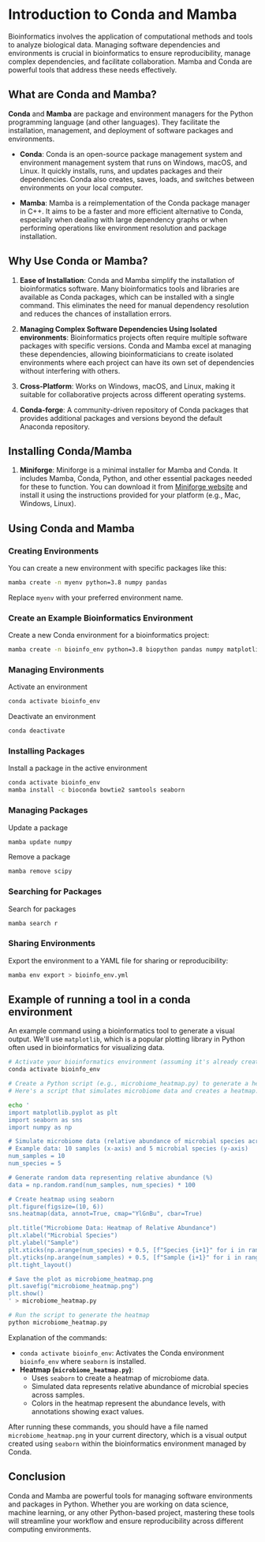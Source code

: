 # Introduction to Conda and Mamba
Bioinformatics involves the application of computational methods and tools to analyze biological data. Managing software dependencies and environments is crucial in bioinformatics to ensure reproducibility, manage complex dependencies, and facilitate collaboration. Mamba and Conda are powerful tools that address these needs effectively.

## What are Conda and Mamba?

**Conda** and **Mamba** are package and environment managers for the Python programming language (and other languages). They facilitate the installation, management, and deployment of software packages and environments.

- **Conda**: Conda is an open-source package management system and environment management system that runs on Windows, macOS, and Linux. It quickly installs, runs, and updates packages and their dependencies. Conda also creates, saves, loads, and switches between environments on your local computer.

- **Mamba**: Mamba is a reimplementation of the Conda package manager in C++. It aims to be a faster and more efficient alternative to Conda, especially when dealing with large dependency graphs or when performing operations like environment resolution and package installation.

## Why Use Conda or Mamba?

1. **Ease of Installation**: Conda and Mamba simplify the installation of bioinformatics software. Many bioinformatics tools and libraries are available as Conda packages, which can be installed with a single command. This eliminates the need for manual dependency resolution and reduces the chances of installation errors.

2. **Managing Complex Software Dependencies Using Isolated environments**: Bioinformatics projects often require multiple software packages with specific versions. Conda and Mamba excel at managing these dependencies, allowing bioinformaticians to create isolated environments where each project can have its own set of dependencies without interfering with others.

3. **Cross-Platform**: Works on Windows, macOS, and Linux, making it suitable for collaborative projects across different operating systems.

4. **Conda-forge**: A community-driven repository of Conda packages that provides additional packages and versions beyond the default Anaconda repository.

## Installing Conda/Mamba

1. **Miniforge**: Miniforge is a minimal installer for Mamba and Conda. It includes Mamba, Conda, Python, and other essential packages needed for these to function. You can download it from [Miniforge website](https://github.com/conda-forge/miniforge) and install it using the instructions provided for your platform (e.g., Mac, Windows, Linux).


## Using Conda and Mamba

### Creating Environments

You can create a new environment with specific packages like this:

```bash
mamba create -n myenv python=3.8 numpy pandas
```
Replace `myenv` with your preferred environment name.  

### Create an Example Bioinformatics Environment

Create a new Conda environment for a bioinformatics project:

```bash
mamba create -n bioinfo_env python=3.8 biopython pandas numpy matplotlib
```

### Managing Environments
Activate an environment

```bash
conda activate bioinfo_env
```

Deactivate an environment

```bash
conda deactivate
```

### Installing Packages
Install a package in the active environment

```bash
conda activate bioinfo_env
mamba install -c bioconda bowtie2 samtools seaborn
```

### Managing Packages
Update a package
```bash
mamba update numpy
```
Remove a package
```bash
mamba remove scipy
```

### Searching for Packages
Search for packages
```bash
mamba search r
```

### Sharing Environments
Export the environment to a YAML file for sharing or reproducibility:

```bash
mamba env export > bioinfo_env.yml
```

## Example of running a tool in a conda environment
An example command using a bioinformatics tool to generate a visual output. We'll use `matplotlib`, which is a popular plotting library in Python often used in bioinformatics for visualizing data.

```bash
# Activate your bioinformatics environment (assuming it's already created)
conda activate bioinfo_env

# Create a Python script (e.g., microbiome_heatmap.py) to generate a heatmap
# Here's a script that simulates microbiome data and creates a heatmap:

echo '
import matplotlib.pyplot as plt
import seaborn as sns
import numpy as np

# Simulate microbiome data (relative abundance of microbial species across samples)
# Example data: 10 samples (x-axis) and 5 microbial species (y-axis)
num_samples = 10
num_species = 5

# Generate random data representing relative abundance (%)
data = np.random.rand(num_samples, num_species) * 100

# Create heatmap using seaborn
plt.figure(figsize=(10, 6))
sns.heatmap(data, annot=True, cmap="YlGnBu", cbar=True)

plt.title("Microbiome Data: Heatmap of Relative Abundance")
plt.xlabel("Microbial Species")
plt.ylabel("Sample")
plt.xticks(np.arange(num_species) + 0.5, [f"Species {i+1}" for i in range(num_species)])
plt.yticks(np.arange(num_samples) + 0.5, [f"Sample {i+1}" for i in range(num_samples)], rotation=0)
plt.tight_layout()

# Save the plot as microbiome_heatmap.png
plt.savefig("microbiome_heatmap.png")
plt.show()
' > microbiome_heatmap.py

# Run the script to generate the heatmap
python microbiome_heatmap.py
```
Explanation of the commands:
- `conda activate bioinfo_env`: Activates the Conda environment `bioinfo_env` where `seaborn` is installed.
- **Heatmap (`microbiome_heatmap.py`)**:
   - Uses `seaborn` to create a heatmap of microbiome data.
   - Simulated data represents relative abundance of microbial species across samples.
   - Colors in the heatmap represent the abundance levels, with annotations showing exact values. 

After running these commands, you should have a file named `microbiome_heatmap.png` in your current directory, which is a visual output created using `seaborn` within the bioinformatics environment managed by Conda.

## Conclusion

Conda and Mamba are powerful tools for managing software environments and packages in Python. Whether you are working on data science, machine learning, or any other Python-based project, mastering these tools will streamline your workflow and ensure reproducibility across different computing environments.


